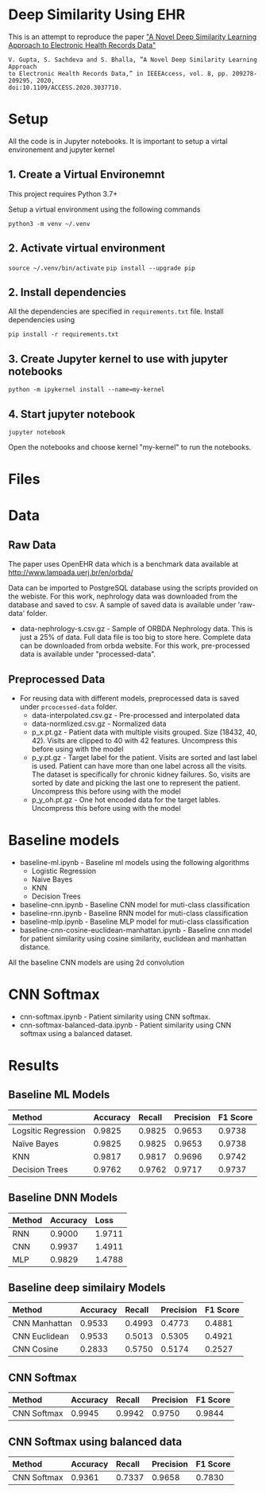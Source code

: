 # Deep Similarity Using EHR
This is an attempt to reproduce the paper ["A Novel Deep Similarity Learning Approach to Electronic Health Records Data"](https://ieeexplore.ieee.org/document/9257424)

    V. Gupta, S. Sachdeva and S. Bhalla, ”A Novel Deep Similarity Learning Approach
    to Electronic Health Records Data,” in IEEEAccess, vol. 8, pp. 209278-209295, 2020, 
    doi:10.1109/ACCESS.2020.3037710.


# Setup
All the code is in Jupyter notebooks. It is important to setup a virtal environement and jupyter kernel 

## 1. Create a Virtual Environemnt
This project requires Python 3.7+

Setup a virtual environment using the following commands 

`python3 -m venv ~/.venv` 

## 2. Activate virtual environment
`source ~/.venv/bin/activate`
`pip install --upgrade pip`

## 2. Install dependencies
All the dependencies are specified in `requirements.txt` file. Install dependencies using

`pip install -r requirements.txt`

## 3. Create Jupyter kernel to use with jupyter notebooks

`python -m ipykernel install --name=my-kernel`

## 4. Start jupyter notebook

`jupyter notebook`

Open the notebooks and choose kernel "my-kernel" to run the notebooks. 


# Files

# Data
## Raw Data 
The paper uses OpenEHR data which is a benchmark data available at http://www.lampada.uerj.br/en/orbda/

Data can be imported to PostgreSQL database using the scripts provided on the webiste. For this work,  nephrology data was downloaded from the database and saved to csv. A sample of saved data is available under 'raw-data' folder. 
* data-nephrology-s.csv.gz - Sample of ORBDA Nephrology data. This is just a 25% of data. Full data file is too big to store here. Complete data can be downloaded from orbda website. For this work, pre-processed data is available under "processed-data".   

## Preprocessed Data
* For reusing data with different models, preprocessed data is saved under `prcocessed-data` folder. 
    * data-interpolated.csv.gz - Pre-processed and interpolated data
    * data-normlized.csv.gz - Normalized data 
    * p_x.pt.gz - Patient data with multiple visits grouped. Size (18432, 40, 42). Visits are clipped to 40 with 42 features. Uncompress this before using with the model 
    * p_y.pt.gz - Target label for the patient. Visits are sorted and last label is used. Patient can have more than one label across all the visits. The dataset is specifically for chronic kidney failures. So, visits are sorted by date and picking the last one to represent the patient. Uncompress this before using with the model
    * p_y_oh.pt.gz - One hot encoded data for the target lables. Uncompress this before using with the model

# Baseline models
* baseline-ml.ipynb - Baseline ml models using the following algorithms
    * Logistic Regression
    * Naive Bayes 
    * KNN
    * Decision Trees
* baseline-cnn.ipynb - Baseline CNN model for muti-class classification
* baseline-rnn.ipynb - Baseline RNN model for muti-class classification
* baseline-mlp.ipynb - Baseline MLP model for muti-class classification
* baseline-cnn-cosine-euclidean-manhattan.ipynb - Baseline cnn model for patient similarity using cosine similarity, euclidean and manhattan distance. 

All the baseline CNN models are using 2d convolution

# CNN Softmax
* cnn-softmax.ipynb - Patient similarity using CNN softmax. 
* cnn-softmax-balanced-data.ipynb - Patient similarity using CNN softmax using a balanced dataset. 


# Results 
## Baseline ML Models
| Method              | Accuracy | Recall | Precision | F1 Score |
| :------------------ | :------- | :----- | :-------- | :------- |
| Logsitic Regression | 0.9825   | 0.9825 | 0.9653    | 0.9738   |
| Naïve Bayes         | 0.9825   | 0.9825 | 0.9653    | 0.9738   |
| KNN                 | 0.9817   | 0.9817 | 0.9696    | 0.9742   |
| Decision Trees      | 0.9762   | 0.9762 | 0.9717    | 0.9737   |

## Baseline DNN Models
| Method | Accuracy | Loss   |
| :----- | :------- | :----- |
| RNN    | 0.9000   | 1.9711 |
| CNN    | 0.9937   | 1.4911 |
| MLP    | 0.9829   | 1.4788 |

## Baseline deep similairy Models
| Method        | Accuracy | Recall | Precision | F1 Score |
| :------------ | :------- | :----- | :-------- | :------- |
| CNN Manhattan | 0.9533   | 0.4993 | 0.4773    | 0.4881   |
| CNN Euclidean | 0.9533   | 0.5013 | 0.5305    | 0.4921   |
| CNN Cosine    | 0.2833   | 0.5750 | 0.5174    | 0.2527   |

## CNN Softmax 
| Method      | Accuracy | Recall | Precision | F1 Score |
| :---------- | :------- | :----- | :-------- | :------- |
| CNN Softmax | 0.9945   | 0.9942 | 0.9750    | 0.9844   |

## CNN Softmax using balanced data 
| Method      | Accuracy | Recall | Precision | F1 Score |
| :---------- | :------- | :----- | :-------- | :------- |
| CNN Softmax | 0.9361   | 0.7337 | 0.9658    | 0.7830   |